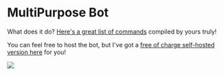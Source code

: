 # MultiPurpose Bot

What does it do? [Here's a great list of commands][commands] compiled by yours truly!

You can feel free to host the bot, but I've got a [free of charge self-hosted version here][invite] for you!

<a href="https://mi460.dev/github"><img src="https://img.shields.io/static/v1?label=MCMi460&amp;message=Github&amp;color=c331d4"></a>

[invite]: https://mi460.dev/!mpbot
[commands]: https://mi460.dev/mpbot
